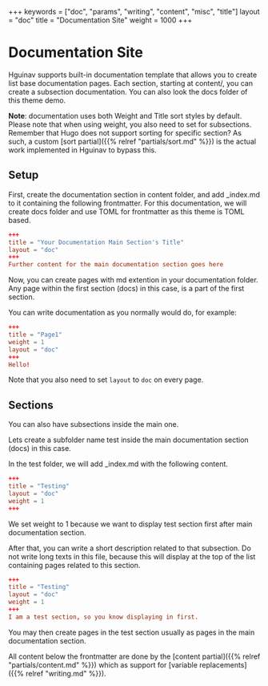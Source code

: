 +++
keywords = ["doc", "params", "writing", "content", "misc", "title"]
layout = "doc"
title = "Documentation Site"
weight = 1000
+++
# Documentation Site
Hguinav supports built-in documentation template that allows you to create list base documentation pages. Each section, starting at content/, you can create a subsection documentation. You can also look the docs folder of this theme demo.

**Note**: documentation uses both Weight and Title sort styles by default. Please note that when using weight, you also need to set for subsections. Remember that Hugo does not support sorting for specific section? As such, a custom [sort partial]({{% relref "partials/sort.md" %}}) is the actual work implemented in Hguinav to bypass this.

## Setup
First, create the documentation section in content folder, and add _index.md to it containing the following frontmatter. For this documentation, we will create docs folder and use TOML for frontmatter as this theme is TOML based.
```toml
+++
title = "Your Documentation Main Section's Title"
layout = "doc"
+++
Further content for the main documentation section goes here
```

Now, you can create pages with md extention in your documentation folder. Any page within the first section (docs) in this case, is a part of the first section.

You can write documentation as you normally would do, for example:
```toml
+++
title = "Page1"
weight = 1
layout = "doc"
+++
Hello!
```

Note that you also need to set `layout` to `doc` on every page.

## Sections
You can also have subsections inside the main one.

Lets create a subfolder name test inside the main documentation section (docs) in this case.

In the test folder, we will add _index.md with the following content.
```toml
+++
title = "Testing"
layout = "doc"
weight = 1
+++
```

We set weight to 1 because we want to display test section first after main documentation section.

After that, you can write a short description related to that subsection. Do not write long texts in this file, because this will display at the top of the list containing pages related to this section.
```toml
+++
title = "Testing"
layout = "doc"
weight = 1
+++
I am a test section, so you know displaying in first.
```

You may then create pages in the test section usually as pages in the main documentation section.

All content below the frontmatter are done by the [content partial]({{% relref "partials/content.md" %}}) which as support for [variable replacements]({{% relref "writing.md" %}}).
